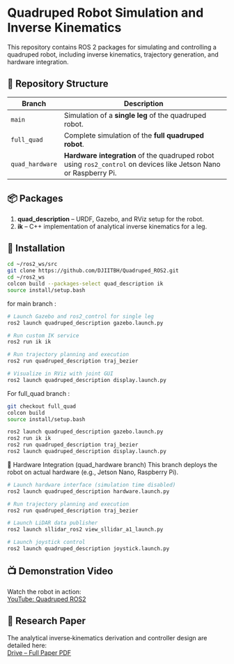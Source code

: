 # Quadruped Robot Simulation and Inverse Kinematics

This repository contains ROS 2 packages for simulating and controlling a quadruped robot, including inverse kinematics, trajectory generation, and hardware integration.

## 🧭 Repository Structure

| Branch           | Description                                                                 |
|------------------|-----------------------------------------------------------------------------|
| `main`           | Simulation of a **single leg** of the quadruped robot.                      |
| `full_quad`      | Complete simulation of the **full quadruped robot**.                        |
| `quad_hardware`  | **Hardware integration** of the quadruped robot using `ros2_control` on devices like Jetson Nano or Raspberry Pi. |

## 📦 Packages

1. **quad_description** – URDF, Gazebo, and RViz setup for the robot.  
2. **ik** – C++ implementation of analytical inverse kinematics for a leg.

## 🚀 Installation

```bash
cd ~/ros2_ws/src
git clone https://github.com/DJIITBH/Quadruped_ROS2.git
cd ~/ros2_ws
colcon build --packages-select quad_description ik
source install/setup.bash
```
for main branch :

```bash
# Launch Gazebo and ros2_control for single leg
ros2 launch quadruped_description gazebo.launch.py

# Run custom IK service
ros2 run ik ik

# Run trajectory planning and execution
ros2 run quadruped_description traj_bezier

# Visualize in RViz with joint GUI
ros2 launch quadruped_description display.launch.py
```
For full_quad branch :
```bash
git checkout full_quad
colcon build
source install/setup.bash
```
```bash
ros2 launch quadruped_description gazebo.launch.py
ros2 run ik ik
ros2 run quadruped_description traj_bezier
ros2 launch quadruped_description display.launch.py
```
🤖 Hardware Integration (quad_hardware branch)
This branch deploys the robot on actual hardware (e.g., Jetson Nano, Raspberry Pi).

```bash
# Launch hardware interface (simulation time disabled)
ros2 launch quadruped_description hardware.launch.py

# Run trajectory planning and execution
ros2 run quadruped_description traj_bezier

# Launch LiDAR data publisher
ros2 launch sllidar_ros2 view_sllidar_a1_launch.py

# Launch joystick control
ros2 launch quadruped_description joystick.launch.py
```
## 📺 Demonstration Video

Watch the robot in action:  
[YouTube: Quadruped ROS2](https://www.youtube.com/watch?v=Hp6pkhH9xcw)

## 📄 Research Paper

The analytical inverse‐kinematics derivation and controller design are detailed here:  
[Drive – Full Paper PDF](https://drive.google.com/file/d/1Jtqgm3kopphQJQr6SnIF_63w5bkKK_db/view?usp=sharing)



